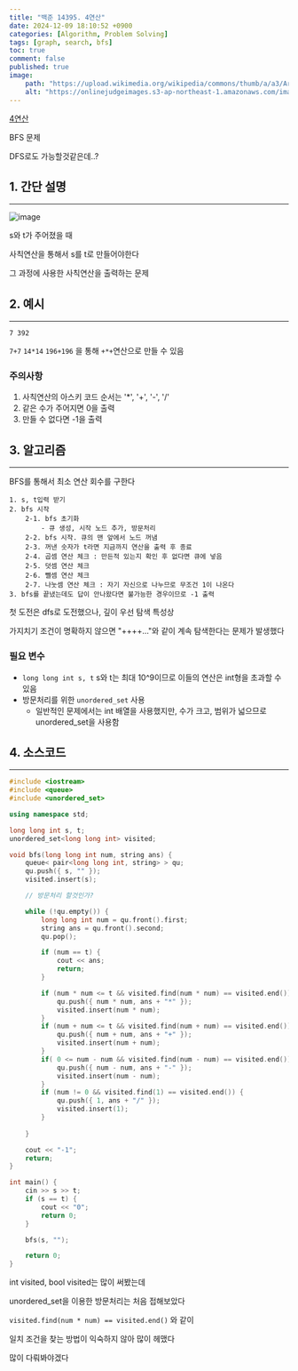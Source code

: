 ```yaml
---
title: "백준 14395. 4연산"
date: 2024-12-09 18:10:52 +0900
categories: [Algorithm, Problem Solving]  
tags: [graph, search, bfs]    
toc: true
comment: false
published: true
image:
    path: "https://upload.wikimedia.org/wikipedia/commons/thumb/a/a3/Arithmetic_symbols.svg/1200px-Arithmetic_symbols.svg.png"
    alt: "https://onlinejudgeimages.s3-ap-northeast-1.amazonaws.com/images/boj-og.png"
---
```


[4연산](https://www.acmicpc.net/problem/14395)

BFS 문제

DFS로도 가능할것같은데..?

## 1. 간단 설명
---

![image](https://github.com/user-attachments/assets/88f1910f-8fdb-4182-9613-d73c470cb3da)

s와 t가 주어졌을 때

사칙연산을 통해서 s를 t로 만들어야한다

그 과정에 사용한 사칙연산을 출력하는 문제

## 2. 예시 
---

`7 392`

`7+7` `14*14` `196+196` 을 통해 `+*+`연산으로 만들 수 있음

### 주의사항
1. 사칙연산의 아스키 코드 순서는 '*', '+', '-', '/'
2. 같은 수가 주어지면 0을 출력
3. 만들 수 없다면 -1을 출력

## 3. 알고리즘
---

BFS를 통해서 최소 연산 회수를 구한다

```
1. s, t입력 받기
2. bfs 시작
	2-1. bfs 초기화 
		- 큐 생성, 시작 노드 추가, 방문처리
	2-2. bfs 시작. 큐의 맨 앞에서 노드 꺼냄
	2-3. 꺼낸 숫자가 t라면 지금까지 연산을 출력 후 종료
	2-4. 곱셈 연산 체크 : 만든적 있는지 확인 후 없다면 큐에 넣음
	2-5. 덧셈 연산 체크
	2-6. 뺄셈 연산 체크
	2-7. 나눗셈 연산 체크 : 자기 자신으로 나누므로 무조건 1이 나온다
3. bfs를 끝냈는데도 답이 안나왔다면 불가능한 경우이므로 -1 출력
```

첫 도전은 dfs로 도전했으나, 깊이 우선 탐색 특성상 

가지치기 조건이 명확하지 않으면 "++++..."와 같이 계속 탐색한다는 문제가 발생했다

### 필요 변수
- `long long int s, t` s와 t는 최대 10^9이므로 이들의 연산은 int형을 초과할 수 있음
- 방문처리를 위한 `unordered_set` 사용
	- 일반적인 문제에서는 int 배열을 사용했지만, 수가 크고, 범위가 넓으므로 unordered_set을 사용함


## 4. 소스코드
---

```cpp
#include <iostream>
#include <queue>
#include <unordered_set>

using namespace std;

long long int s, t;
unordered_set<long long int> visited;

void bfs(long long int num, string ans) {
	queue< pair<long long int, string> > qu;
	qu.push({ s, "" });
	visited.insert(s);

	// 방문처리 할것인가?

	while (!qu.empty()) {
		long long int num = qu.front().first;
		string ans = qu.front().second;
		qu.pop();

		if (num == t) {
			cout << ans;
			return;
		}

		if (num * num <= t && visited.find(num * num) == visited.end()) {
			qu.push({ num * num, ans + "*" });
			visited.insert(num * num);
		}
		if (num + num <= t && visited.find(num + num) == visited.end()) {
			qu.push({ num + num, ans + "+" });
			visited.insert(num + num);
		}
		if( 0 <= num - num && visited.find(num - num) == visited.end()) {
			qu.push({ num - num, ans + "-" });
			visited.insert(num - num);
		}
		if (num != 0 && visited.find(1) == visited.end()) {
			qu.push({ 1, ans + "/" });
			visited.insert(1);
		}
		
	}

	cout << "-1";
	return;
}

int main() {
	cin >> s >> t;
	if (s == t) {
		cout << "0";
		return 0;
	}

	bfs(s, "");

	return 0;
}
```

int visited, bool visited는 많이 써봤는데

unordered_set을 이용한 방문처리는 처음 접해보았다

`visited.find(num * num) == visited.end()` 와 같이

일치 조건을 찾는 방법이 익숙하지 않아 많이 헤맸다

많이 다뤄봐야겠다
